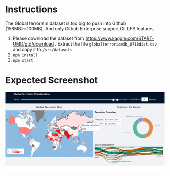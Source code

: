# Instructions

The Global terrorism dataset is too big to push into Github (158MB>=100MB). And only Github Enterprise support Git LFS features.

1. Please download the dataset from https://www.kaggle.com/START-UMD/gtd/download . Extract the file `globalterrorismdb_0718dist.csv` and copy it to `/src/datasets`
2. `npm install`
3. `npm start`

# Expected Screenshot
![](./screenshot.png)